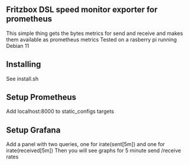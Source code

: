 Fritzbox DSL speed monitor exporter for prometheus
--------------------------------------------------

This simple thing gets the bytes metrics for send and receive and makes them available as prometheus metrics
Tested on a rasberry pi running Debian 11

Installing
----------
See install.sh

Setup Prometheus
----------------
Add localhost:8000 to static_configs targets

Setup Grafana
-------------
Add a panel with two queries, one for irate(sent[5m]) and one for irate(received[5m])
Then you will see graphs for 5 minute send /receive rates

